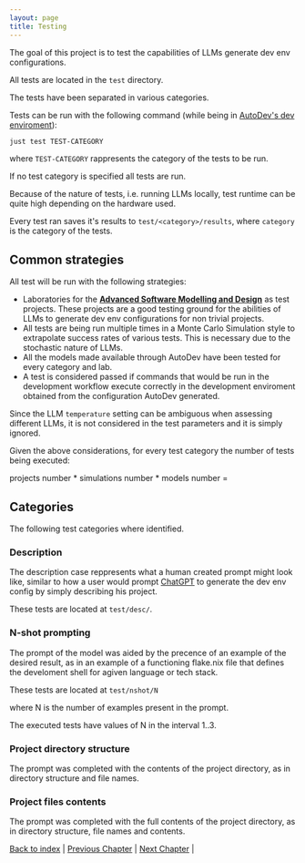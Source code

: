 ```yaml
---
layout: page
title: Testing
---
```


The goal of this project is to test the capabilities of LLMs generate dev env configurations.

All tests are located in the `test` directory.

The tests have been separated in various categories.

Tests can be run with the following command (while being in [AutoDev's dev enviroment](./architectural-design.md#Development)):

```sh
just test TEST-CATEGORY
```

where `TEST-CATEGORY` rappresents the category of the tests to be run.

If no test category is specified all tests are run.

Because of the nature of tests, i.e. running LLMs locally, test runtime can be quite high depending on the hardware used.

Every test ran saves it's results to `test/<category>/results`, where `category` is the category of the tests.

## Common strategies

All test will be run with the following strategies:

- Laboratories for the [__Advanced Software Modelling and Design__](https://www.unibo.it/it/studiare/insegnamenti-competenze-trasversali-moocs/insegnamenti/insegnamento/2025/483706) as test projects. These projects are a good testing ground for the abilities of LLMs to generate dev env configurations for non trivial projects.
- All tests are being run multiple times in a Monte Carlo Simulation style to extrapolate success rates of various tests. This is necessary due to the stochastic nature of LLMs.
- All the models made available through AutoDev have been tested for every category and lab.
- A test is considered passed if commands that would be run in the development workflow execute correctly in the development enviroment obtained from the configuration AutoDev generated.

Since the LLM `temperature` setting can be ambiguous when assessing different LLMs, it is not considered in the test parameters and it is simply ignored.

Given the above considerations, for every test category the number of tests being executed:

projects number * simulations number * models number = 

<!-- TODO write here how many tests have been run in the end. Consider if this number should be calculated this way, or if the number of simulations should be removed from equation -->

<!-- 10 labs -->


## Categories

The following test categories where identified.

### Description

The description case reppresents what a human created prompt might look like, similar to how a user would prompt [ChatGPT](https://chatgpt.com/) to generate the dev env config by simply describing his project.

These tests are located at `test/desc/`.

### N-shot prompting

The prompt of the model was aided by the precence of an example of the desired result, as in an example of a functioning flake.nix file that defines the develoment shell for agiven language or tech stack.

These tests are located at `test/nshot/N`

where N is the number of examples present in the prompt.

The executed tests have values of N in the interval 1..3.

### Project directory structure

The prompt was completed with the contents of the project directory, as in directory structure and file names.

### Project files contents

The prompt was completed with the full contents of the project directory, as in directory structure, file names and contents.

<!-- TODO checkout this for prompt engeneering: https://www.promptingguide.ai/ -->

[Back to index](./index.md) |
[Previous Chapter](./implementation.md) |
[Next Chapter](./conclusion.md) |

